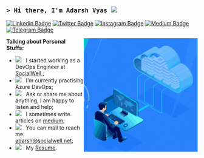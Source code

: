 ### <samp>&gt; Hi there, I'm Adarsh Vyas <img src="https://media.giphy.com/media/hvRJCLFzcasrR4ia7z/giphy.gif" width="25"> </samp>

[![Linkedin Badge](https://img.shields.io/badge/-LinkedIn-0e76a8?style=flat-square&logo=Linkedin&logoColor=white)](https://linkedin.com/in/adarsh-vyas)
[![Twitter Badge](https://img.shields.io/badge/-Twitter-00acee?style=flat-square&logo=Twitter&logoColor=white)](https://twitter.com/adarshvyas99)
[![Instagram Badge](https://img.shields.io/badge/-Instagram-e4405f?style=flat-square&logo=Instagram&logoColor=white)](https://instagram.com/adarshvyas99/)
[![Medium Badge](https://img.shields.io/badge/medium-%2312100E.svg?&style=for-square&logo=medium&logoColor=white)](https://medium.com/@adarsh_vyas)
[![Telegram Badge](https://img.shields.io/badge/-Telegram-0088cc?style=flat-square&logo=Telegram&logoColor=white)](https://t.me/Adarsh_Vyas)

<img align="right" alt="GIF" src="https://github.com/adarsh-sw/adarsh-sw/blob/main/assets/cloud_devops.gif?raw=true" width="300" height="300" />

**Talking about Personal Stuffs:**

- <img src="https://github.com/Gapur/Gapur/blob/main/assets/developer.gif?raw=true" width="21" />&nbsp;&nbsp; I started working as a DevOps Engineer at <a href="https://www.socialwell.net/"> SocialWell </a>;
- <img src="https://github.com/Gapur/Gapur/blob/main/assets/lightning.gif?raw=true" width="21" />&nbsp;&nbsp; I’m currently practising Azure DevOps;
- <img src="https://github.com/Gapur/Gapur/blob/main/assets/message.gif?raw=true" width="21" />&nbsp;&nbsp; Ask or share me about anything, I am happy to listen and help;
- <img src="https://github.com/Gapur/Gapur/blob/main/assets/laptop.gif?raw=true" width="21" />&nbsp;&nbsp; I sometimes write articles on [medium](https://medium.com/@adarsh_vyas);
- <img src="https://github.com/Gapur/Gapur/blob/main/assets/letterbox.gif?raw=true" width="21" />&nbsp;&nbsp; You can mail to reach me: adarsh@socialwell.net;
- <img src="https://github.com/Gapur/Gapur/blob/main/assets/doc.gif?raw=true" width="21" />&nbsp;&nbsp; My [Resume](https://drive.google.com/file/d/17HhHGTEqVwFY7khmbuOm4OP-ov6AGjMi/view?usp=share_link).
</br>

<!---
adarsh-sw/adarsh-sw is a ✨ special ✨ repository because its `README.md` (this file) appears on your GitHub profile.
You can click the Preview link to take a look at your changes.
--->
